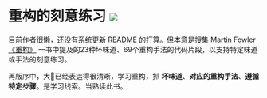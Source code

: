 # 重构的刻意练习 [![][Badges: Travis CI]][Links: Travis CI]

目前作者很懒，还没有系统更新 README 的打算。但本意是搜集 Martin Fowler [《重构》](https://book.douban.com/subject/4262627/) 一书中提及的23种坏味道、69个重构手法的代码片段，以支持特定味道或手法的刻意练习。

再版序中，大🐻已经表达得很清晰，学习重构，抓 **坏味道**、**对应的重构手法**、**遵循特定步骤**。是学习线索。当熟读此书。

[Badges: Travis CI]: https://travis-ci.org/linesh-simplicity/Refactor-deliberate-practice.svg?branch=master
[Links: Travis CI]: https://travis-ci.org/linesh-simplicity/Refactor-and-deliberate-practice